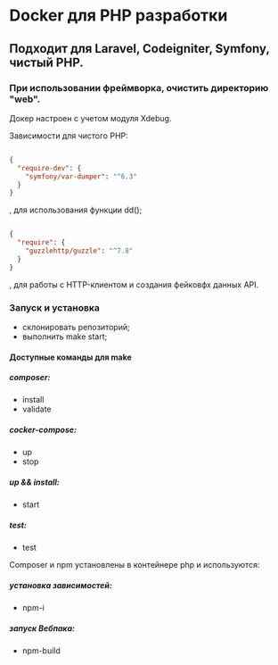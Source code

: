 # Docker для PHP разработки
## Подходит для Laravel, Codeigniter, Symfony, чистый PHP.
### При использовании фреймворка, очистить директорию "web".

Докер настроен с учетом модуля Xdebug.

Зависимости для чистого PHP:

```json

{
  "require-dev": {
    "symfony/var-dumper": "^6.3"
  }
}

```
, для использования функции dd();

```json

{
  "require": {
    "guzzlehttp/guzzle": "^7.8"
  }
}

```
, для работы с HTTP-клиентом и создания фейковфх данных API.

### Запуск и установка
- склонировать репозиторий;
- выполнить make start;

#### Доступные команды для make
##### composer:
- install
- validate

##### cocker-compose:
- up
- stop

##### up && install:
- start

##### test:
- test

Composer и npm установлены в контейнере php и используются:
##### установка зависимостей:
- npm-i

##### запуск Вебпака:
- npm-build
